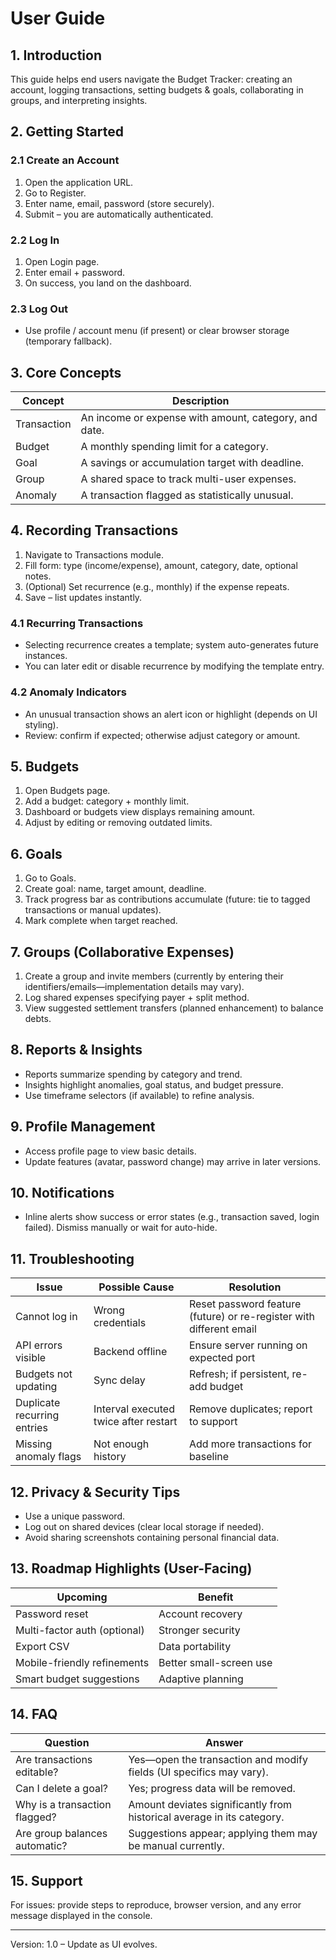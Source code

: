 # User Guide

## 1. Introduction
This guide helps end users navigate the Budget Tracker: creating an account, logging transactions, setting budgets & goals, collaborating in groups, and interpreting insights.

## 2. Getting Started
### 2.1 Create an Account
1. Open the application URL.
2. Go to Register.
3. Enter name, email, password (store securely).
4. Submit – you are automatically authenticated.

### 2.2 Log In
1. Open Login page.
2. Enter email + password.
3. On success, you land on the dashboard.

### 2.3 Log Out
- Use profile / account menu (if present) or clear browser storage (temporary fallback).

## 3. Core Concepts
| Concept | Description |
|---------|-------------|
| Transaction | An income or expense with amount, category, and date. |
| Budget | A monthly spending limit for a category. |
| Goal | A savings or accumulation target with deadline. |
| Group | A shared space to track multi-user expenses. |
| Anomaly | A transaction flagged as statistically unusual. |

## 4. Recording Transactions
1. Navigate to Transactions module.
2. Fill form: type (income/expense), amount, category, date, optional notes.
3. (Optional) Set recurrence (e.g., monthly) if the expense repeats.
4. Save – list updates instantly.

### 4.1 Recurring Transactions
- Selecting recurrence creates a template; system auto-generates future instances.
- You can later edit or disable recurrence by modifying the template entry.

### 4.2 Anomaly Indicators
- An unusual transaction shows an alert icon or highlight (depends on UI styling).
- Review: confirm if expected; otherwise adjust category or amount.

## 5. Budgets
1. Open Budgets page.
2. Add a budget: category + monthly limit.
3. Dashboard or budgets view displays remaining amount.
4. Adjust by editing or removing outdated limits.

## 6. Goals
1. Go to Goals.
2. Create goal: name, target amount, deadline.
3. Track progress bar as contributions accumulate (future: tie to tagged transactions or manual updates).
4. Mark complete when target reached.

## 7. Groups (Collaborative Expenses)
1. Create a group and invite members (currently by entering their identifiers/emails—implementation details may vary).
2. Log shared expenses specifying payer + split method.
3. View suggested settlement transfers (planned enhancement) to balance debts.

## 8. Reports & Insights
- Reports summarize spending by category and trend.
- Insights highlight anomalies, goal status, and budget pressure.
- Use timeframe selectors (if available) to refine analysis.

## 9. Profile Management
- Access profile page to view basic details.
- Update features (avatar, password change) may arrive in later versions.

## 10. Notifications
- Inline alerts show success or error states (e.g., transaction saved, login failed). Dismiss manually or wait for auto-hide.

## 11. Troubleshooting
| Issue | Possible Cause | Resolution |
|-------|----------------|-----------|
| Cannot log in | Wrong credentials | Reset password feature (future) or re-register with different email |
| API errors visible | Backend offline | Ensure server running on expected port |
| Budgets not updating | Sync delay | Refresh; if persistent, re-add budget |
| Duplicate recurring entries | Interval executed twice after restart | Remove duplicates; report to support |
| Missing anomaly flags | Not enough history | Add more transactions for baseline |

## 12. Privacy & Security Tips
- Use a unique password.
- Log out on shared devices (clear local storage if needed).
- Avoid sharing screenshots containing personal financial data.

## 13. Roadmap Highlights (User-Facing)
| Upcoming | Benefit |
|----------|---------|
| Password reset | Account recovery |
| Multi-factor auth (optional) | Stronger security |
| Export CSV | Data portability |
| Mobile-friendly refinements | Better small-screen use |
| Smart budget suggestions | Adaptive planning |

## 14. FAQ
| Question | Answer |
|----------|--------|
| Are transactions editable? | Yes—open the transaction and modify fields (UI specifics may vary). |
| Can I delete a goal? | Yes; progress data will be removed. |
| Why is a transaction flagged? | Amount deviates significantly from historical average in its category. |
| Are group balances automatic? | Suggestions appear; applying them may be manual currently. |

## 15. Support
For issues: provide steps to reproduce, browser version, and any error message displayed in the console.

---
Version: 1.0 – Update as UI evolves.
